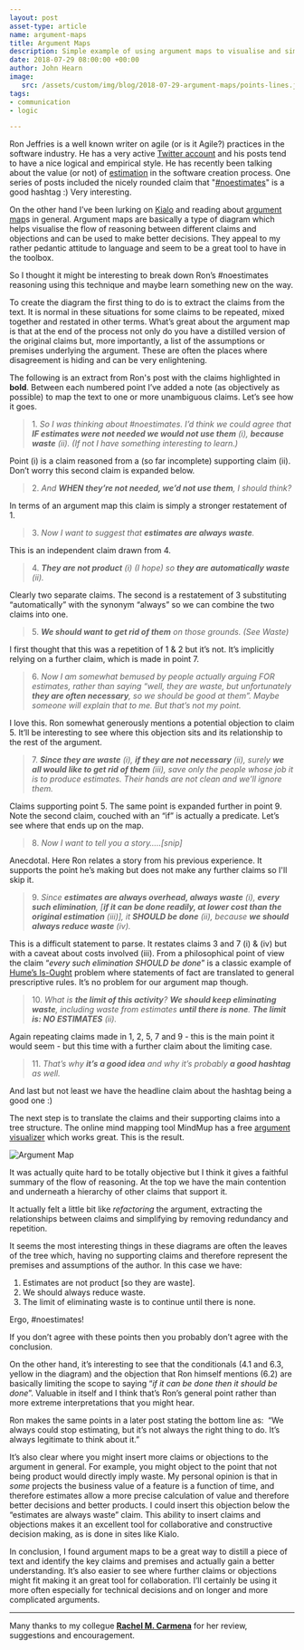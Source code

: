 ```yaml
---
layout: post
asset-type: article
name: argument-maps
title: Argument Maps
description: Simple example of using argument maps to visualise and simplify claims and objections to a given argument
date: 2018-07-29 08:00:00 +00:00
author: John Hearn
image:
   src: /assets/custom/img/blog/2018-07-29-argument-maps/points-lines.jpg
tags:
- communication
- logic

---
```


Ron Jeffries is a well known writer on agile (or is it Agile?) practices in the software industry. He has a very active [Twitter account](https://twitter.com/ronjeffries) and his posts tend to have a nice logical and empirical style. He has recently been talking about the value (or not) of [estimation](https://en.wikipedia.org/wiki/Software_development_effort_estimation) in the software creation process. One series of posts included the nicely rounded claim that "[#noestimates](https://twitter.com/hashtag/noestimates)" is a good hashtag :) Very interesting.

On the other hand I’ve been lurking on [Kialo](https://www.kialo.com/) and reading about [argument map](https://en.wikipedia.org/wiki/Argument_map)s in general. Argument maps are basically a type of diagram which helps visualise the flow of reasoning between different claims and objections and can be used to make better decisions. They appeal to my rather pedantic attitude to language and seem to be a great tool to have in the toolbox.  

So I thought it might be interesting to break down Ron’s #noestimates reasoning using this technique and maybe learn something new on the way.

To create the diagram the first thing to do is to extract the claims from the text. It is normal in these situations for some claims to be repeated, mixed together and restated in other terms. What’s great about the argument map is that at the end of the process not only do you have a distilled version of the original claims but, more importantly, a list of the assumptions or premises underlying the argument. These are often the places where disagreement is hiding and can be very enlightening.

The following is an extract from Ron's post with the claims highlighted in **bold**. Between each numbered point I’ve added a note (as objectively as possible) to map the text to one or more unambiguous claims. Let’s see how it goes.

> 1\. _So I was thinking about #noestimates.
 I’d think we could agree that **IF estimates were not needed we would not use them** (i), **because waste** (ii). (If not I have something interesting to learn.)_

Point (i) is a claim reasoned from a (so far incomplete) supporting claim (ii). Don’t worry this second claim is expanded below.

> 2\. _And **WHEN they’re not needed, we’d not use them**, I should think?_

In terms of an argument map this claim is simply a stronger restatement of 1.

> 3\. _Now I want to suggest that **estimates are always waste**._

This is an independent claim drawn from 4.

> 4\. _**They are not product** (i) (I hope) so **they are automatically waste** (ii)._

Clearly two separate claims. The second is a restatement of 3 substituting “automatically” with the synonym “always” so we can combine the two claims into one.  

> 5\. _**We should want to get rid of them** on those grounds. (See Waste)_

I first thought that this was a repetition of 1 & 2 but it’s not. It’s implicitly relying on a further claim, which is made in point 7.

> 6\. _Now I am somewhat bemused by people actually arguing FOR estimates, rather than saying “well, they are waste, but unfortunately **they are often necessary**, so we should be good at them”. Maybe someone will explain that to me. But that’s not my point._

I love this. Ron somewhat generously mentions a potential objection to claim 5. It’ll be interesting to see where this objection sits and its relationship to the rest of the argument.

> 7\. _**Since they are waste** (i), **if they are not necessary** (ii), surely **we all would like to get rid of them** (iii), save only the people whose job it is to produce estimates. Their hands are not clean and we’ll ignore them._

 Claims supporting point 5. The same point is expanded further in point 9. Note the second claim, couched with an “if” is actually a predicate. Let’s see where that ends up on the map.

> 8\. _Now I want to tell you a story…..[snip]_

Anecdotal. Here Ron relates a story from his previous experience. It supports the point he’s making but does not make any further claims so I'll skip it.

> 9\. _Since **estimates are always overhead, always waste** (i), **every such elimination**, [**if it can be done readily, at lower cost than the original estimation** (iii)], it **SHOULD be done** (ii), because **we should always reduce waste** (iv)._

This is a difficult statement to parse. It restates claims 3 and 7 (i) & (iv) but with a caveat about costs involved (iii). From a philosophical point of view the claim “_every such elimination SHOULD be done_” is a classic example of [Hume’s Is-Ought](https://www.youtube.com/watch?v=eT7yXG2aJdY) problem where statements of fact are translated to general prescriptive rules. It’s no problem for our argument map though.

> 10\. _What is **the limit of this activity**? **We should keep eliminating waste**, including waste from estimates **until there is none**. **The limit is: NO ESTIMATES** (ii)._

Again repeating claims made in 1, 2, 5, 7 and 9 - this is the main point it would seem - but this time with a further claim about the limiting case.

> 11\. _That’s why **it’s a good idea** and why it’s probably **a good hashtag** as well._

And last but not least we have the headline claim about the hashtag being a good one :)

The next step is to translate the claims and their supporting claims into a tree structure. The online mind mapping tool MindMup has a free [argument visualizer](http://argument.mindmup.com/) which works great. This is the result.

![Argument Map](images/argument-map.png)

It was actually quite hard to be totally objective but I think it gives a faithful summary of the flow of reasoning. At the top we have the main contention and underneath a hierarchy of other claims that support it.

It actually felt a little bit like _refactoring_ the argument, extracting the relationships between claims and simplifying by removing redundancy and repetition.

It seems the most interesting things in these diagrams are often the leaves of the tree which, having no supporting claims and therefore represent the premises and assumptions of the author. In this case we have:

1. Estimates are not product [so they are waste].
2. We should always reduce waste.
3. The limit of eliminating waste is to continue until there is none.

Ergo, #noestimates!

If you don’t agree with these points then you probably don’t agree with the conclusion. 

On the other hand, it’s interesting to see that the conditionals (4.1 and 6.3, yellow in the diagram) and the objection that Ron himself mentions (6.2) are basically limiting the scope to saying “_if it can be done then it should be done_”. Valuable in itself and I think that’s Ron’s general point rather than more extreme interpretations that you might hear. 

Ron makes the same points in a later post stating the bottom line as:  “We always could stop estimating, but it’s not always the right thing to do. It’s always legitimate to think about it.”

It’s also clear where you might insert more claims or objections to the argument in general. For example, you might object to the point that not being product would directly imply waste. My personal opinion is that in _some_ projects the business value of a feature is a function of time, and therefore estimates allow a more precise calculation of value and therefore better decisions and better products. I could insert this objection below the “estimates are always waste” claim. This ability to insert claims and objections makes it an excellent tool for collaborative and constructive decision making, as is done in sites like Kialo.

In conclusion, I found argument maps to be a great way to distill a piece of text and identify the key claims and premises and actually gain a better understanding. It’s also easier to see where further claims or objections might fit making it an great tool for collaboration. I’ll certainly be using it more often especially for technical decisions and on longer and more complicated arguments.

------

Many thanks to my collegue <a href="publications/author/raquel-m-carmena/">**Rachel M. Carmena**</a> for her review, suggestions and encouragement.